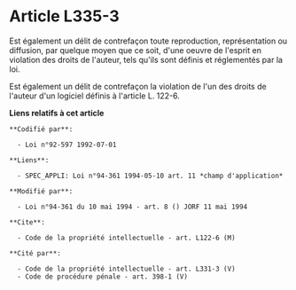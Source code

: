# Article L335-3

Est également un délit de contrefaçon toute reproduction, représentation ou diffusion, par quelque moyen que ce soit, d'une
oeuvre de l'esprit en violation des droits de l'auteur, tels qu'ils sont définis et réglementés par la loi.

Est également un délit de contrefaçon la violation de l'un des droits de l'auteur d'un logiciel définis à l'article L. 122-6.

**Liens relatifs à cet article**

	**Codifié par**:

	  - Loi n°92-597 1992-07-01

	**Liens**:

	  - SPEC_APPLI: Loi n°94-361 1994-05-10 art. 11 *champ d'application*

	**Modifié par**:

	  - Loi n°94-361 du 10 mai 1994 - art. 8 () JORF 11 mai 1994

	**Cite**:

	  - Code de la propriété intellectuelle - art. L122-6 (M)

	**Cité par**:

	  - Code de la propriété intellectuelle - art. L331-3 (V)
	  - Code de procédure pénale - art. 398-1 (V)
